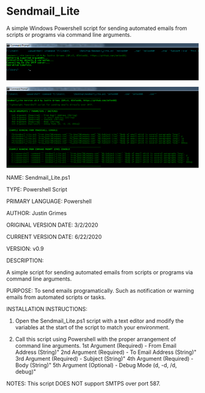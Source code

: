 # Sendmail_Lite
A simple Windows Powershell script for sending automated emails from scripts or programs via command line arguments.

![Sendmail_Lite](https://raw.githubusercontent.com/zelon88/Sendmail_Lite/master/Screenshots/Sendmail_Lite_Screenshot-1.png)

![Sendmail_Lite](https://raw.githubusercontent.com/zelon88/Sendmail_Lite/master/Screenshots/Sendmail_Lite_Screenshot-2.png)


NAME: Sendmail_Lite.ps1
 

TYPE: Powershell Script


PRIMARY LANGUAGE: Powershell

AUTHOR: Justin Grimes

ORIGINAL VERSION DATE: 3/2/2020

CURRENT VERSION DATE: 6/22/2020

VERSION: v0.9

DESCRIPTION: 

A simple script for sending automated emails from scripts or programs via command line arguments.

PURPOSE: 
To send emails programatically. Such as notification or warning emails from automated scripts or tasks.

INSTALLATION INSTRUCTIONS: 
1. Open the Sendmail_Lite.ps1 script with a text editor and modify the variables at the start of the script to match your environment.

2. Call this script using Powershell with the proper arrangement of command line arguments.
  1st Argument (Required) - From Email Address (String)" 
  2nd Argument (Required) - To Email Address (String)" 
  3rd Argument (Required) - Subject (String)" 
  4th Argument (Required) - Body (String)" 
  5th Argument (Optional) - Debug Mode (d, -d, /d, debug)" 

NOTES:
This script DOES NOT support SMTPS over port 587.
